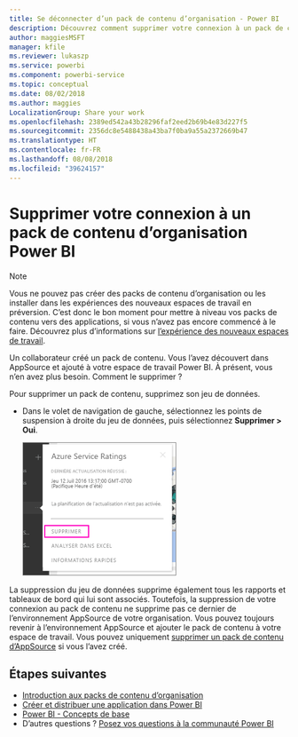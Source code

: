 ```yaml
---
title: Se déconnecter d’un pack de contenu d’organisation - Power BI
description: Découvrez comment supprimer votre connexion à un pack de contenu d’organisation en supprimant le jeu de données associé dans Power BI.
author: maggiesMSFT
manager: kfile
ms.reviewer: lukaszp
ms.service: powerbi
ms.component: powerbi-service
ms.topic: conceptual
ms.date: 08/02/2018
ms.author: maggies
LocalizationGroup: Share your work
ms.openlocfilehash: 2389ed542a43b28296faf2eed2b69b4e83d227f5
ms.sourcegitcommit: 2356dc8e5488438a43ba7f0ba9a55a2372669b47
ms.translationtype: HT
ms.contentlocale: fr-FR
ms.lasthandoff: 08/08/2018
ms.locfileid: "39624157"
---
```

# <a name="remove-your-connection-to-a-power-bi-organizational-content-pack"></a>Supprimer votre connexion à un pack de contenu d’organisation Power BI

> [!NOTE]
> Vous ne pouvez pas créer des packs de contenu d’organisation ou les installer dans les expériences des nouveaux espaces de travail en préversion. C’est donc le bon moment pour mettre à niveau vos packs de contenu vers des applications, si vous n’avez pas encore commencé à le faire. Découvrez plus d’informations sur [l’expérience des nouveaux espaces de travail](service-create-the-new-workspaces.md).
> 

Un collaborateur créé un pack de contenu. Vous l’avez découvert dans AppSource et ajouté à votre espace de travail Power BI. À présent, vous n’en avez plus besoin.  Comment le supprimer ?

Pour supprimer un pack de contenu, supprimez son jeu de données.  

* Dans le volet de navigation de gauche, sélectionnez les points de suspension à droite du jeu de données, puis sélectionnez **Supprimer \> Oui**.  
  
  ![Supprimer le pack de contenu](media/service-organizational-content-pack-disconnect/power-bi-remove-organizational-content-pack-dataset.png)

La suppression du jeu de données supprime également tous les rapports et tableaux de bord qui lui sont associés. Toutefois, la suppression de votre connexion au pack de contenu ne supprime pas ce dernier de l’environnement AppSource de votre organisation.  Vous pouvez toujours revenir à l’environnement AppSource et ajouter le pack de contenu à votre espace de travail. Vous pouvez uniquement [supprimer un pack de contenu d’AppSource](service-organizational-content-pack-manage-update-delete.md) si vous l’avez créé.

## <a name="next-steps"></a>Étapes suivantes
* [Introduction aux packs de contenu d’organisation](service-organizational-content-pack-introduction.md) 
* [Créer et distribuer une application dans Power BI](service-create-distribute-apps.md) 
* [Power BI - Concepts de base](service-basic-concepts.md)  
* D’autres questions ? [Posez vos questions à la communauté Power BI](http://community.powerbi.com/)

